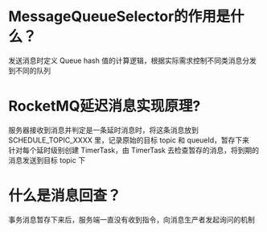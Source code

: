 # MessageQueueSelector的作用是什么？

发送消息时定义 Queue hash 值的计算逻辑，根据实际需求控制不同类消息分发到不同的队列  

# RocketMQ延迟消息实现原理?

服务器接收到消息并判定是一条延时消息时，将这条消息放到 SCHEDULE_TOPIC_XXXX 里，记录原始的目标 topic 和 queueId，暂存下来  
针对每个延时级别创建 TimerTask，由 TimerTask 去检查暂存的消息，将到期的消息发送到目标 topic 下  

# 什么是消息回查？

事务消息暂存下来后，服务端一直没有收到指令，向消息生产者发起询问的机制  